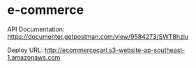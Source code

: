 # e-commerce

API Documentation: https://documenter.getpostman.com/view/9584273/SWT8hziu

Deploy URL: http://ecommercecarl.s3-website-ap-southeast-1.amazonaws.com